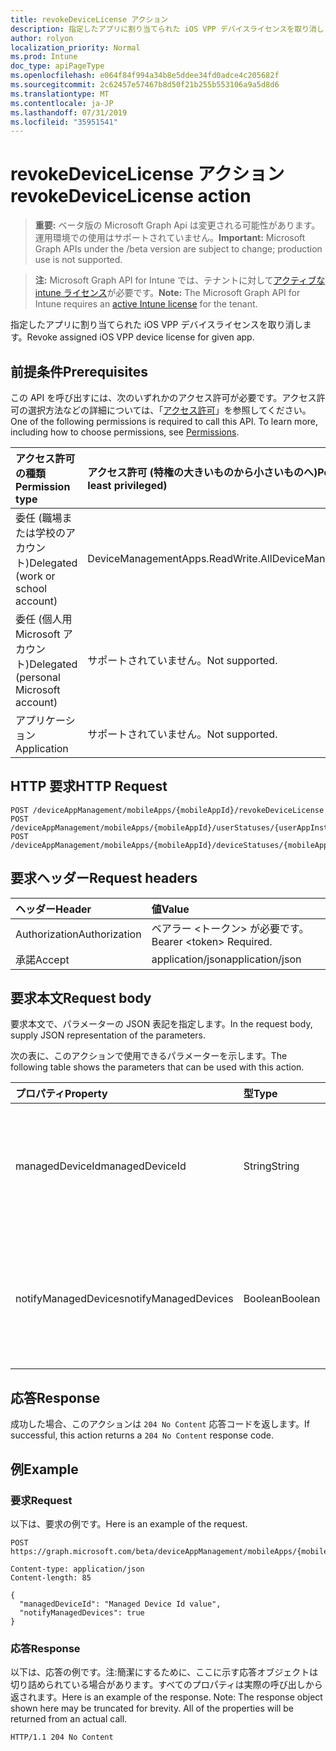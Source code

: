 ```yaml
---
title: revokeDeviceLicense アクション
description: 指定したアプリに割り当てられた iOS VPP デバイスライセンスを取り消します。
author: rolyon
localization_priority: Normal
ms.prod: Intune
doc_type: apiPageType
ms.openlocfilehash: e064f84f994a34b8e5ddee34fd0adce4c205682f
ms.sourcegitcommit: 2c62457e57467b8d50f21b255b553106a9a5d8d6
ms.translationtype: MT
ms.contentlocale: ja-JP
ms.lasthandoff: 07/31/2019
ms.locfileid: "35951541"
---
```

# <a name="revokedevicelicense-action"></a><span data-ttu-id="b3adb-103">revokeDeviceLicense アクション</span><span class="sxs-lookup"><span data-stu-id="b3adb-103">revokeDeviceLicense action</span></span>

> <span data-ttu-id="b3adb-104">**重要:** ベータ版の Microsoft Graph Api は変更される可能性があります。運用環境での使用はサポートされていません。</span><span class="sxs-lookup"><span data-stu-id="b3adb-104">**Important:** Microsoft Graph APIs under the /beta version are subject to change; production use is not supported.</span></span>

> <span data-ttu-id="b3adb-105">**注:** Microsoft Graph API for Intune では、テナントに対して[アクティブな intune ライセンス](https://go.microsoft.com/fwlink/?linkid=839381)が必要です。</span><span class="sxs-lookup"><span data-stu-id="b3adb-105">**Note:** The Microsoft Graph API for Intune requires an [active Intune license](https://go.microsoft.com/fwlink/?linkid=839381) for the tenant.</span></span>

<span data-ttu-id="b3adb-106">指定したアプリに割り当てられた iOS VPP デバイスライセンスを取り消します。</span><span class="sxs-lookup"><span data-stu-id="b3adb-106">Revoke assigned iOS VPP device license for given app.</span></span>

## <a name="prerequisites"></a><span data-ttu-id="b3adb-107">前提条件</span><span class="sxs-lookup"><span data-stu-id="b3adb-107">Prerequisites</span></span>
<span data-ttu-id="b3adb-p101">この API を呼び出すには、次のいずれかのアクセス許可が必要です。アクセス許可の選択方法などの詳細については、「[アクセス許可](/graph/permissions-reference)」を参照してください。</span><span class="sxs-lookup"><span data-stu-id="b3adb-p101">One of the following permissions is required to call this API. To learn more, including how to choose permissions, see [Permissions](/graph/permissions-reference).</span></span>

|<span data-ttu-id="b3adb-110">アクセス許可の種類</span><span class="sxs-lookup"><span data-stu-id="b3adb-110">Permission type</span></span>|<span data-ttu-id="b3adb-111">アクセス許可 (特権の大きいものから小さいものへ)</span><span class="sxs-lookup"><span data-stu-id="b3adb-111">Permissions (from most to least privileged)</span></span>|
|:---|:---|
|<span data-ttu-id="b3adb-112">委任 (職場または学校のアカウント)</span><span class="sxs-lookup"><span data-stu-id="b3adb-112">Delegated (work or school account)</span></span>|<span data-ttu-id="b3adb-113">DeviceManagementApps.ReadWrite.All</span><span class="sxs-lookup"><span data-stu-id="b3adb-113">DeviceManagementApps.ReadWrite.All</span></span>|
|<span data-ttu-id="b3adb-114">委任 (個人用 Microsoft アカウント)</span><span class="sxs-lookup"><span data-stu-id="b3adb-114">Delegated (personal Microsoft account)</span></span>|<span data-ttu-id="b3adb-115">サポートされていません。</span><span class="sxs-lookup"><span data-stu-id="b3adb-115">Not supported.</span></span>|
|<span data-ttu-id="b3adb-116">アプリケーション</span><span class="sxs-lookup"><span data-stu-id="b3adb-116">Application</span></span>|<span data-ttu-id="b3adb-117">サポートされていません。</span><span class="sxs-lookup"><span data-stu-id="b3adb-117">Not supported.</span></span>|

## <a name="http-request"></a><span data-ttu-id="b3adb-118">HTTP 要求</span><span class="sxs-lookup"><span data-stu-id="b3adb-118">HTTP Request</span></span>
<!-- {
  "blockType": "ignored"
}
-->
``` http
POST /deviceAppManagement/mobileApps/{mobileAppId}/revokeDeviceLicense
POST /deviceAppManagement/mobileApps/{mobileAppId}/userStatuses/{userAppInstallStatusId}/app/revokeDeviceLicense
POST /deviceAppManagement/mobileApps/{mobileAppId}/deviceStatuses/{mobileAppInstallStatusId}/app/revokeDeviceLicense
```

## <a name="request-headers"></a><span data-ttu-id="b3adb-119">要求ヘッダー</span><span class="sxs-lookup"><span data-stu-id="b3adb-119">Request headers</span></span>
|<span data-ttu-id="b3adb-120">ヘッダー</span><span class="sxs-lookup"><span data-stu-id="b3adb-120">Header</span></span>|<span data-ttu-id="b3adb-121">値</span><span class="sxs-lookup"><span data-stu-id="b3adb-121">Value</span></span>|
|:---|:---|
|<span data-ttu-id="b3adb-122">Authorization</span><span class="sxs-lookup"><span data-stu-id="b3adb-122">Authorization</span></span>|<span data-ttu-id="b3adb-123">ベアラー &lt;トークン&gt; が必要です。</span><span class="sxs-lookup"><span data-stu-id="b3adb-123">Bearer &lt;token&gt; Required.</span></span>|
|<span data-ttu-id="b3adb-124">承諾</span><span class="sxs-lookup"><span data-stu-id="b3adb-124">Accept</span></span>|<span data-ttu-id="b3adb-125">application/json</span><span class="sxs-lookup"><span data-stu-id="b3adb-125">application/json</span></span>|

## <a name="request-body"></a><span data-ttu-id="b3adb-126">要求本文</span><span class="sxs-lookup"><span data-stu-id="b3adb-126">Request body</span></span>
<span data-ttu-id="b3adb-127">要求本文で、パラメーターの JSON 表記を指定します。</span><span class="sxs-lookup"><span data-stu-id="b3adb-127">In the request body, supply JSON representation of the parameters.</span></span>

<span data-ttu-id="b3adb-128">次の表に、このアクションで使用できるパラメーターを示します。</span><span class="sxs-lookup"><span data-stu-id="b3adb-128">The following table shows the parameters that can be used with this action.</span></span>

|<span data-ttu-id="b3adb-129">プロパティ</span><span class="sxs-lookup"><span data-stu-id="b3adb-129">Property</span></span>|<span data-ttu-id="b3adb-130">型</span><span class="sxs-lookup"><span data-stu-id="b3adb-130">Type</span></span>|<span data-ttu-id="b3adb-131">説明</span><span class="sxs-lookup"><span data-stu-id="b3adb-131">Description</span></span>|
|:---|:---|:---|
|<span data-ttu-id="b3adb-132">managedDeviceId</span><span class="sxs-lookup"><span data-stu-id="b3adb-132">managedDeviceId</span></span>|<span data-ttu-id="b3adb-133">String</span><span class="sxs-lookup"><span data-stu-id="b3adb-133">String</span></span>|<span data-ttu-id="b3adb-134">割り当てられたアプリライセンスのうち、失効されるユーザーの DeviceId</span><span class="sxs-lookup"><span data-stu-id="b3adb-134">DeviceId for whom assigned app license is to be revoked</span></span>|
|<span data-ttu-id="b3adb-135">notifyManagedDevices</span><span class="sxs-lookup"><span data-stu-id="b3adb-135">notifyManagedDevices</span></span>|<span data-ttu-id="b3adb-136">Boolean</span><span class="sxs-lookup"><span data-stu-id="b3adb-136">Boolean</span></span>|<span data-ttu-id="b3adb-137">失効通知をデバイスに送信する必要があるかどうかを示すブール値</span><span class="sxs-lookup"><span data-stu-id="b3adb-137">Boolean that indicates if revoke notification should be sent to device</span></span>|



## <a name="response"></a><span data-ttu-id="b3adb-138">応答</span><span class="sxs-lookup"><span data-stu-id="b3adb-138">Response</span></span>
<span data-ttu-id="b3adb-139">成功した場合、このアクションは `204 No Content` 応答コードを返します。</span><span class="sxs-lookup"><span data-stu-id="b3adb-139">If successful, this action returns a `204 No Content` response code.</span></span>

## <a name="example"></a><span data-ttu-id="b3adb-140">例</span><span class="sxs-lookup"><span data-stu-id="b3adb-140">Example</span></span>

### <a name="request"></a><span data-ttu-id="b3adb-141">要求</span><span class="sxs-lookup"><span data-stu-id="b3adb-141">Request</span></span>
<span data-ttu-id="b3adb-142">以下は、要求の例です。</span><span class="sxs-lookup"><span data-stu-id="b3adb-142">Here is an example of the request.</span></span>
``` http
POST https://graph.microsoft.com/beta/deviceAppManagement/mobileApps/{mobileAppId}/revokeDeviceLicense

Content-type: application/json
Content-length: 85

{
  "managedDeviceId": "Managed Device Id value",
  "notifyManagedDevices": true
}
```

### <a name="response"></a><span data-ttu-id="b3adb-143">応答</span><span class="sxs-lookup"><span data-stu-id="b3adb-143">Response</span></span>
<span data-ttu-id="b3adb-p102">以下は、応答の例です。注:簡潔にするために、ここに示す応答オブジェクトは切り詰められている場合があります。すべてのプロパティは実際の呼び出しから返されます。</span><span class="sxs-lookup"><span data-stu-id="b3adb-p102">Here is an example of the response. Note: The response object shown here may be truncated for brevity. All of the properties will be returned from an actual call.</span></span>
``` http
HTTP/1.1 204 No Content
```





